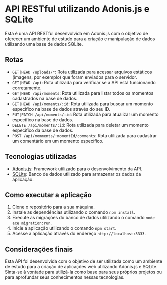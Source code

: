 # API RESTful utilizando Adonis.js e SQLite

Esta é uma API RESTful desenvolvida em Adonis.js com o objetivo de oferecer um ambiente de estudo para a criação e manipulação de dados utilizando uma base de dados SQLite.

## Rotas

- `GET|HEAD /uploads/*`: Rota utilizada para acessar arquivos estáticos (imagens, por exemplo) que foram enviados para o servidor.
- `GET|HEAD /api`: Rota utilizada para verificar se a API está funcionando corretamente.
- `GET|HEAD /api/moments`: Rota utilizada para listar todos os momentos cadastrados na base de dados.
- `GET|HEAD /api/moments/:id`: Rota utilizada para buscar um momento específico na base de dados através do seu ID.
- `PUT|PATCH /api/moments/:id`: Rota utilizada para atualizar um momento específico na base de dados.
- `DELETE /api/moments/:id`: Rota utilizada para deletar um momento específico da base de dados.
- `POST /api/momments/:momentId/comments`: Rota utilizada para cadastrar um comentário em um momento específico.

## Tecnologias utilizadas

- [Adonis.js](https://adonisjs.com/): Framework utilizado para o desenvolvimento da API.
- [SQLite](https://www.sqlite.org/index.html): Banco de dados utilizado para armazenar os dados da aplicação.

## Como executar a aplicação

1. Clone o repositório para a sua máquina.
2. Instale as dependências utilizando o comando `npm install`.
3. Execute as migrações do banco de dados utilizando o comando `node ace migration:run`.
4. Inicie a aplicação utilizando o comando `npm start`.
5. Acesse a aplicação através do endereço `http://localhost:3333`.

## Considerações finais

Esta API foi desenvolvida com o objetivo de ser utilizada como um ambiente de estudo para a criação de aplicações web utilizando Adonis.js e SQLite. Sinta-se à vontade para utilizá-la como base para seus próprios projetos ou para aprofundar seus conhecimentos nessas tecnologias.
